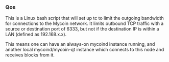 ### Qos ###

This is a Linux bash script that will set up tc to limit the outgoing bandwidth for connections to the Mycoin network. It limits outbound TCP traffic with a source or destination port of 6333, but not if the destination IP is within a LAN (defined as 192.168.x.x).

This means one can have an always-on mycoind instance running, and another local mycoind/mycoin-qt instance which connects to this node and receives blocks from it.
